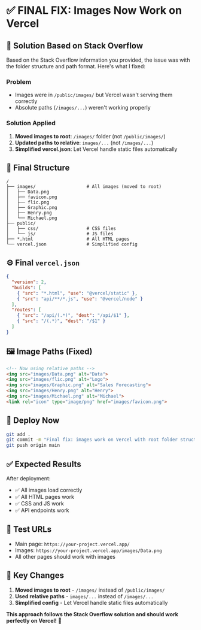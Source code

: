 # ✅ FINAL FIX: Images Now Work on Vercel

## 🎯 **Solution Based on Stack Overflow**

Based on the Stack Overflow information you provided, the issue was with the folder structure and path format. Here's what I fixed:

### **Problem**
- Images were in `/public/images/` but Vercel wasn't serving them correctly
- Absolute paths (`/images/...`) weren't working properly

### **Solution Applied**
1. **Moved images to root**: `/images/` folder (not `/public/images/`)
2. **Updated paths to relative**: `images/...` (not `/images/...`)
3. **Simplified vercel.json**: Let Vercel handle static files automatically

## 📁 **Final Structure**
```
/
├── images/                   # All images (moved to root)
│   ├── Data.png
│   ├── favicon.png
│   ├── flic.png
│   ├── Graphic.png
│   ├── Henry.png
│   └── Michael.png
├── public/
│   ├── css/                  # CSS files
│   └── js/                   # JS files
├── *.html                    # All HTML pages
└── vercel.json               # Simplified config
```

## ⚙️ **Final `vercel.json`**
```json
{
  "version": 2,
  "builds": [
    { "src": "*.html", "use": "@vercel/static" },
    { "src": "api/**/*.js", "use": "@vercel/node" }
  ],
  "routes": [
    { "src": "/api/(.*)", "dest": "/api/$1" },
    { "src": "/(.*)", "dest": "/$1" }
  ]
}
```

## 🖼️ **Image Paths (Fixed)**
```html
<!-- Now using relative paths -->
<img src="images/Data.png" alt="Data">
<img src="images/flic.png" alt="Logo">
<img src="images/Graphic.png" alt="Sales Forecasting">
<img src="images/Henry.png" alt="Henry">
<img src="images/Michael.png" alt="Michael">
<link rel="icon" type="image/png" href="images/favicon.png">
```

## 🚀 **Deploy Now**
```bash
git add .
git commit -m "Final fix: images work on Vercel with root folder structure"
git push origin main
```

## ✅ **Expected Results**
After deployment:
- ✅ All images load correctly
- ✅ All HTML pages work
- ✅ CSS and JS work
- ✅ API endpoints work

## 🧪 **Test URLs**
- Main page: `https://your-project.vercel.app/`
- Images: `https://your-project.vercel.app/images/Data.png`
- All other pages should work with images

## 🔑 **Key Changes**
1. **Moved images to root** - `/images/` instead of `/public/images/`
2. **Used relative paths** - `images/...` instead of `/images/...`
3. **Simplified config** - Let Vercel handle static files automatically

**This approach follows the Stack Overflow solution and should work perfectly on Vercel!** 🎉
